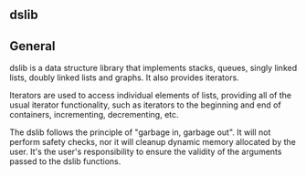 dslib
------

## General

dslib is a data structure library that implements stacks, queues, singly linked
lists, doubly linked lists and graphs. It also provides iterators.

Iterators are used to access individual elements of lists, providing all of the
usual iterator functionality, such as iterators to the beginning and end of
containers, incrementing, decrementing, etc.

The dslib follows the principle of "garbage in, garbage out". It will not
perform safety checks, nor it will cleanup dynamic memory allocated by the user.
It's the user's responsibility to ensure the validity of the arguments passed
to the dslib functions.
